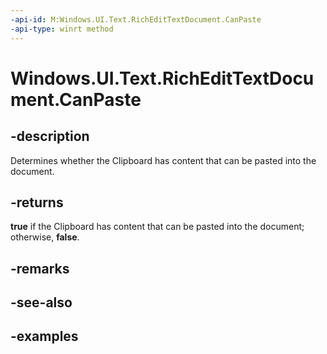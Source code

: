 ```yaml
---
-api-id: M:Windows.UI.Text.RichEditTextDocument.CanPaste
-api-type: winrt method
---
```


<!-- Method syntax.
public bool RichEditTextDocument.CanPaste()
-->

# Windows.UI.Text.RichEditTextDocument.CanPaste


## -description

Determines whether the Clipboard has content that can be pasted into the document.



## -returns

**true** if the Clipboard has content that can be pasted into the document; otherwise, **false**.

## -remarks

## -see-also

## -examples

